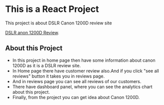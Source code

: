 # This is a React Project

This project is about DSLR Canon 1200D review site

[DSLR anon 1200D Review](https://product-analysis-sanjid.netlify.app/).

## About this Project

* In this project in home page then have some information about canon 1200D as it is a DSLR review site.
* In Home page there have customer review also.And if you click "see all reviews" button it takes you in reviews page.
* And in reviews page you can see all reviews of our customers.
* There have dashboard panel, where you can see the analytics chart about this project.
* Finally, from the project you can get idea about Canon 1200D.